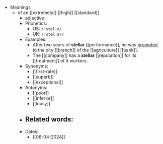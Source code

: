 - Meanings
	- of an [[extremely]] [[high]] [[standard]]
		- adjective
		- Phonetics:
			- US: `/ˈstel.ɚ/`
			- UK: `/ˈstel.ər/`
		- Examples:
			- After two years of **stellar** [[performance]], he was [promoted](promote) to the city [[branch]] of the [[agriculture]] [[bank]].
			- The [[company]] has a **stellar** [[reputation]] for its [[treatment]] of it workers.
		- Synonyms:
			- [[first-rate]]
			- [[superb]]
			- [[exceptional]]
		- Antonyms:
			- [[poor]]
			- [[inferior]]
			- [[lousy]]
		- Related words:
			-
		- Dates:
			- [[06-04-2024]]